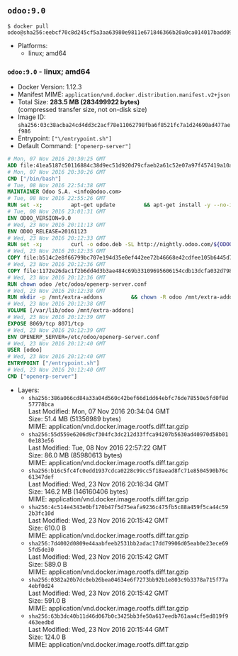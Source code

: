 ## `odoo:9.0`

```console
$ docker pull odoo@sha256:eebcf70c8d245cf5a3aa63980e9811e671846366b20a0ca014017badd09beea8
```

-	Platforms:
	-	linux; amd64

### `odoo:9.0` - linux; amd64

-	Docker Version: 1.12.3
-	Manifest MIME: `application/vnd.docker.distribution.manifest.v2+json`
-	Total Size: **283.5 MB (283499922 bytes)**  
	(compressed transfer size, not on-disk size)
-	Image ID: `sha256:03c38acba24cd4dd3c2acf78e11062798fba6f8521fc7a1d24690ad477aef986`
-	Entrypoint: `["\/entrypoint.sh"]`
-	Default Command: `["openerp-server"]`

```dockerfile
# Mon, 07 Nov 2016 20:30:25 GMT
ADD file:41ea5187c50116884c38d9ec51d920d79cfaeb2a61c52e07a97f457419a10a4f in / 
# Mon, 07 Nov 2016 20:30:26 GMT
CMD ["/bin/bash"]
# Tue, 08 Nov 2016 22:54:38 GMT
MAINTAINER Odoo S.A. <info@odoo.com>
# Tue, 08 Nov 2016 22:55:26 GMT
RUN set -x;         apt-get update         && apt-get install -y --no-install-recommends             ca-certificates             curl             node-less             python-gevent             python-pip             python-pyinotify             python-renderpm             python-support         && curl -o wkhtmltox.deb -SL http://nightly.odoo.com/extra/wkhtmltox-0.12.1.2_linux-jessie-amd64.deb         && echo '40e8b906de658a2221b15e4e8cd82565a47d7ee8 wkhtmltox.deb' | sha1sum -c -         && dpkg --force-depends -i wkhtmltox.deb         && apt-get -y install -f --no-install-recommends         && apt-get purge -y --auto-remove -o APT::AutoRemove::RecommendsImportant=false -o APT::AutoRemove::SuggestsImportant=false npm         && rm -rf /var/lib/apt/lists/* wkhtmltox.deb         && pip install psycogreen==1.0
# Tue, 08 Nov 2016 23:01:31 GMT
ENV ODOO_VERSION=9.0
# Wed, 23 Nov 2016 20:11:13 GMT
ENV ODOO_RELEASE=20161123
# Wed, 23 Nov 2016 20:12:33 GMT
RUN set -x;         curl -o odoo.deb -SL http://nightly.odoo.com/${ODOO_VERSION}/nightly/deb/odoo_${ODOO_VERSION}c.${ODOO_RELEASE}_all.deb         && echo 'c9e66e878146940ef188eaa8c9bc5da7e4306982 odoo.deb' | sha1sum -c -         && dpkg --force-depends -i odoo.deb         && apt-get update         && apt-get -y install -f --no-install-recommends         && rm -rf /var/lib/apt/lists/* odoo.deb
# Wed, 23 Nov 2016 20:12:35 GMT
COPY file:b514c2e8f66799bc707e194d35e0ef442ee72b46668e42cdfee105b6445d7eb0 in / 
# Wed, 23 Nov 2016 20:12:36 GMT
COPY file:1172e26dac1f2b6dd4d3b3ae484c69b33109695606154cdb13dcfa032d798e88 in /etc/odoo/ 
# Wed, 23 Nov 2016 20:12:36 GMT
RUN chown odoo /etc/odoo/openerp-server.conf
# Wed, 23 Nov 2016 20:12:38 GMT
RUN mkdir -p /mnt/extra-addons         && chown -R odoo /mnt/extra-addons
# Wed, 23 Nov 2016 20:12:38 GMT
VOLUME [/var/lib/odoo /mnt/extra-addons]
# Wed, 23 Nov 2016 20:12:39 GMT
EXPOSE 8069/tcp 8071/tcp
# Wed, 23 Nov 2016 20:12:39 GMT
ENV OPENERP_SERVER=/etc/odoo/openerp-server.conf
# Wed, 23 Nov 2016 20:12:40 GMT
USER [odoo]
# Wed, 23 Nov 2016 20:12:40 GMT
ENTRYPOINT ["/entrypoint.sh"]
# Wed, 23 Nov 2016 20:12:40 GMT
CMD ["openerp-server"]
```

-	Layers:
	-	`sha256:386a066cd84a33a04d560c42bef66d1dd64ebfc76de78550e5fd0f8d57778bca`  
		Last Modified: Mon, 07 Nov 2016 20:34:04 GMT  
		Size: 51.4 MB (51356989 bytes)  
		MIME: application/vnd.docker.image.rootfs.diff.tar.gzip
	-	`sha256:55d559e6206d9cf304fc3dc212d33ffca94207b5630ad40970d58b010e183e56`  
		Last Modified: Tue, 08 Nov 2016 22:57:22 GMT  
		Size: 86.0 MB (85980613 bytes)  
		MIME: application/vnd.docker.image.rootfs.diff.tar.gzip
	-	`sha256:b16c5fc4fc0edd1937cdca0228c99cc5f18aead8fc71e8504590b76c61347def`  
		Last Modified: Wed, 23 Nov 2016 20:16:34 GMT  
		Size: 146.2 MB (146160406 bytes)  
		MIME: application/vnd.docker.image.rootfs.diff.tar.gzip
	-	`sha256:4c514e4343e0bf170b47f5d75eafa9236c475fb5c88a459f5ca44c592b3fc10d`  
		Last Modified: Wed, 23 Nov 2016 20:15:42 GMT  
		Size: 610.0 B  
		MIME: application/vnd.docker.image.rootfs.diff.tar.gzip
	-	`sha256:7d4002d0809e44aabfeeb2531bb2adac17dd79906d05eab0e23ece695fd5de30`  
		Last Modified: Wed, 23 Nov 2016 20:15:42 GMT  
		Size: 589.0 B  
		MIME: application/vnd.docker.image.rootfs.diff.tar.gzip
	-	`sha256:0382a20b7dc8eb26bea04634e6f7273bb92b1e803c9b3378a715f77a4ebf0d24`  
		Last Modified: Wed, 23 Nov 2016 20:15:42 GMT  
		Size: 591.0 B  
		MIME: application/vnd.docker.image.rootfs.diff.tar.gzip
	-	`sha256:63b3dc40b11d46d067b0c3425bb3fe50a617eedb761aa4cf5ed819f9463eedbd`  
		Last Modified: Wed, 23 Nov 2016 20:15:44 GMT  
		Size: 124.0 B  
		MIME: application/vnd.docker.image.rootfs.diff.tar.gzip
